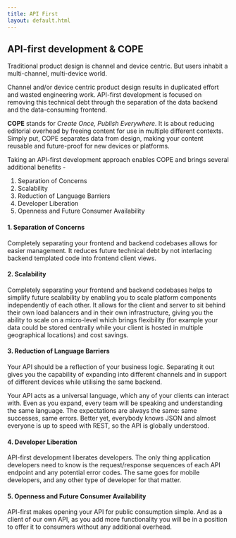 ```yaml
---
title: API First
layout: default.html
---
```


## API-first development & COPE

Traditional product design is channel and device centric. But users inhabit a multi-channel, multi-device world.

Channel and/or device centric product design results in duplicated effort and wasted engineering work. API-first development is focused on removing this technical debt through the separation of the data backend and the data-consuming frontend.

__COPE__ stands for _Create Once, Publish Everywhere_. It is about reducing editorial overhead by freeing content for use in multiple different contexts. Simply put, COPE separates data from design, making your content reusable and future-proof for new devices or platforms.

Taking an API-first development approach enables COPE and brings several additional benefits -

1. Separation of Concerns
2. Scalability
3. Reduction of Language Barriers
4. Developer Liberation
5. Openness and Future Consumer Availability

#### 1. Separation of Concerns

Completely separating your frontend and backend codebases allows for easier management. It reduces future technical debt by not interlacing backend templated code into frontend client views.

#### 2. Scalability

Completely separating your frontend and backend codebases helps to simplify future scalability by enabling you to scale platform components independently of each other. It allows for the client and server to sit behind their own load balancers and in their own infrastructure, giving you the ability to scale on a micro-level which brings flexibility (for example your data could be stored centrally while your client is hosted in multiple geographical locations) and cost savings.

#### 3. Reduction of Language Barriers

Your API should be a reflection of your business logic. Separating it out gives you the capability of expanding into different channels and in support of different devices while utilising the same backend.

Your API acts as a universal language, which any of your clients can interact with. Even as you expand, every team will be speaking and understanding the same language. The expectations are always the same: same successes, same errors. Better yet, everybody knows JSON and almost everyone is up to speed with REST, so the API is globally understood.

#### 4. Developer Liberation

API-first development liberates developers. The only thing application developers need to know is the request/response sequences of each API endpoint and any potential error codes. The same goes for mobile developers, and any other type of developer for that matter.

#### 5. Openness and Future Consumer Availability

API-first makes opening your API for public consumption simple. And as a client of our own API, as you add more functionality you will be in a position to offer it to consumers without any additional overhead.
